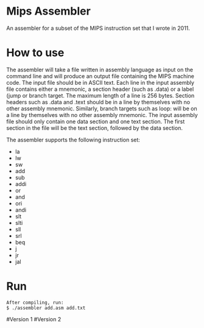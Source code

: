 Mips Assembler
==============

An assembler for a subset of the MIPS instruction set that I wrote in 2011.

# How to use
The assembler will take a file written in assembly language as input on the command line and will produce an output file containing the MIPS machine code. The input file should be in ASCII text. Each line in the input assembly file contains either a mnemonic, a section header (such as .data) or a label (jump or branch target. The maximum length of a line is 256 bytes. Section headers such as .data and .text should be in a line by themselves with no other assembly mnemonic. Similarly, branch targets such as loop: will be on a line by themselves with no other assembly mnemonic. The input assembly file should only contain one data section and one text section. The first section in the file will be the text section, followed by the data section.

The assembler supports the following instruction set:
- la
- lw
- sw
- add
- sub
- addi
- or
- and
- ori
- andi
- slt
- slti
- sll
- srl
- beq
- j
- jr
- jal

# Run
    After compiling, run:
    $ ./assembler add.asm add.txt

#Version 1
#Version 2
